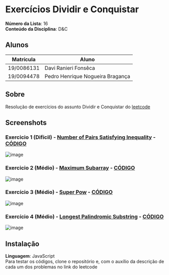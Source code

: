 # Exercícios Dividir e Conquistar

**Número da Lista**: 16<br>
**Conteúdo da Disciplina**: D&C<br>

## Alunos
|Matrícula | Aluno |
| -- | -- |
| 19/0086131  |  Davi Ranieri Fonsêca |
| 19/0094478  |  Pedro Henrique Nogueira Bragança |

## Sobre 
Resolução de exercícios do assunto Dividir e Conquistar do [leetcode](https://leetcode.com/)

## Screenshots
### Exercicio 1 (Difícil) - [Number of Pairs Satisfying Inequality](https://leetcode.com/problems/number-of-pairs-satisfying-inequality/) - [CÓDIGO](NumberPairs/NumberPairs.js)

![image](https://github.com/projeto-de-algoritmos/DividirConquistar_Exercicios_Dupla16/assets/57445188/e42c7e6f-0e88-46dd-be43-24e9d2b75fa5)

### Exercicio 2 (Médio) - [Maximum Subarray](https://leetcode.com/problems/maximum-subarray/) - [CÓDIGO](MaximumSubarray/MaximumSubarray.js)
![image](https://github.com/projeto-de-algoritmos/DividirConquistar_Exercicios_Dupla16/assets/57445188/18804a01-960a-4e33-be74-ffa0e325b6ec)

### Exercício 3 (Médio) - [Super Pow](https://leetcode.com/problems/super-pow/) - [CÓDIGO](SuperPow/SuperPow.js)
![image](https://github.com/projeto-de-algoritmos/DividirConquistar_Exercicios_Dupla16/assets/57445188/246399f8-255e-4ebb-9c06-57e3b394098f)

### Exercício 4 (Médio) - [Longest Palindromic Substring](https://leetcode.com/problems/longest-palindromic-substring/) - [CÓDIGO](LongestPalindromicSubstring/LongestPalindromicSubstring.js)
![image](https://github.com/projeto-de-algoritmos/DividirConquistar_Exercicios_Dupla16/assets/86808578/65533883-b0f2-4935-9c47-01dd2dfd9748)

## Instalação 
**Linguagem**: JavaScript<br>
Para testar os códigos, clone o repositório e, com o auxílio da descrição de cada um dos problemas no link do leetcode
